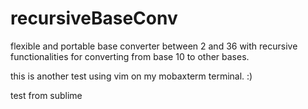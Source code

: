 # recursiveBaseConv
flexible and portable base converter between 2 and 36 with recursive functionalities for converting from base 10 to other bases.

this is another test using vim on my mobaxterm terminal. :)

test from sublime
